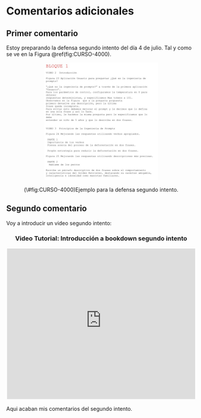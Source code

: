 # Comentarios adicionales 

<style>
  .figure {
    text-align: center;
  }
  .figure .caption {
    text-align: center;
  }
</style>

<div class="justificar-texto">

## Primer comentario

Estoy preparando la defensa segundo intento del día 4 de julio. Tal y como se ve en la Figura \@ref(fig:CURSO-4000). 


<div class="figure" style="text-align: center">
<img src="Fig4000.jpg" alt="Ejemplo para la defensa segundo intento." width="60%" />
<p class="caption">(\#fig:CURSO-4000)Ejemplo para la defensa segundo intento.</p>
</div>

## Segundo comentario

Voy a introducir un video segundo intento: 


<div style="text-align: center;">
<h3 style="font-weight: bold; text-align: center;">Video Tutorial: Introducción a bookdown segundo intento</h3>
  <iframe width="500" height="400" src="https://www.youtube-nocookie.com/embed/99pZ5tndpX8?rel=0" frameborder="0" allow="accelerometer; autoplay; encrypted-media; gyroscope; picture-in-picture" allowfullscreen></iframe>
</div>

Aqui acaban mis comentarios del segundo intento.

</div>

